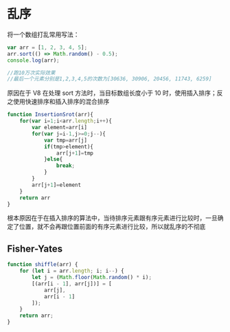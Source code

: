 # 乱序

将一个数组打乱常用写法：

```javascript
var arr = [1, 2, 3, 4, 5];
arr.sort(() => Math.random() - 0.5);
console.log(arr);

//跑10万次实际效果
//最后一个元素分别是1,2,3,4,5的次数为[30636, 30906, 20456, 11743, 6259]
```

原因在于 V8 在处理 sort 方法时，当目标数组长度小于 10 时，使用插入排序；反之使用快速排序和插入排序的混合排序

```javascript
function InsertionSrot(arr){
    for(var i=1;i<arr.length;i++){
        var element=arr[i]
        for(var j=i-1,j>=0;j--){
            var tmp=arr[j]
            if(tmp>element){
                arr[j+1]=tmp
            }else{
                break;
            }
        }
        arr[j+1]=element
    }
    return arr
}

```

根本原因在于在插入排序的算法中，当待排序元素跟有序元素进行比较时，一旦确定了位置，就不会再跟位置前面的有序元素进行比较，所以就乱序的不彻底

## Fisher-Yates

```javascript
function shiffle(arr) {
    for (let i = arr.length; i; i--) {
        let j = (Math.floor(Math.random() * i);
        [(arr[i - 1], arr[j])] = [
            arr[j],
            arr[i - 1]
        ]);
    }
    return arr;
}
```
